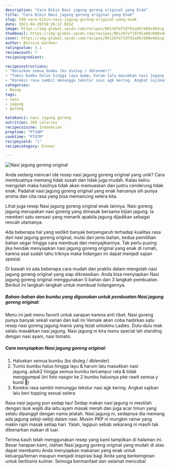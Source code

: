 ```yaml
---
description: "Cara Bikin Nasi jagung goreng original yang Enak"
title: "Cara Bikin Nasi jagung goreng original yang Enak"
slug: 549-cara-bikin-nasi-jagung-goreng-original-yang-enak
date: 2021-04-26T20:26:17.055Z
image: https://img-global.cpcdn.com/recipes/061267ef19791a89/680x482cq70/nasi-jagung-goreng-original-foto-resep-utama.jpg
thumbnail: https://img-global.cpcdn.com/recipes/061267ef19791a89/680x482cq70/nasi-jagung-goreng-original-foto-resep-utama.jpg
cover: https://img-global.cpcdn.com/recipes/061267ef19791a89/680x482cq70/nasi-jagung-goreng-original-foto-resep-utama.jpg
author: Bernice Gardner
ratingvalue: 3.1
reviewcount: 7
recipeingredient:

recipeinstructions:
- "Haluskan semua bumbu (bs diuleg / dblender)"
- "Tumis bumbu halus hingga layu &amp; harum lalu masukkan nasi jagung..aduk2 hingga semua bumbu tercampur rata &amp; tidak menggumpal (ini foto nasgor ke 2 bumbu halusnya pke rawit semua y bund 🙏)"
- "Koreksi rasa sambil menunggu tekstur nasi agk kering. Angkat sajikan lalu beri topping sesuai selera"
categories:
- Resep
tags:
- nasi
- jagung
- goreng

katakunci: nasi jagung goreng 
nutrition: 269 calories
recipecuisine: Indonesian
preptime: "PT18M"
cooktime: "PT47M"
recipeyield: "1"
recipecategory: Dinner

---
```



![Nasi jagung goreng original](https://img-global.cpcdn.com/recipes/061267ef19791a89/680x482cq70/nasi-jagung-goreng-original-foto-resep-utama.jpg)

Anda sedang mencari ide resep nasi jagung goreng original yang unik? Cara membuatnya memang tidak susah dan tidak juga mudah. Kalau keliru mengolah maka hasilnya tidak akan memuaskan dan justru cenderung tidak enak. Padahal nasi jagung goreng original yang enak harusnya sih punya aroma dan cita rasa yang bisa memancing selera kita.

Lihat juga resep Nasi jagung goreng original enak lainnya. Nasi goreng jagung merupakan nasi goreng yang dimasak bersama bijian jagung. Ia memberi satu sensasi yang menarik apabila jagung dijadikan sebagai rencah utamanya.

Ada beberapa hal yang sedikit banyak berpengaruh terhadap kualitas rasa dari nasi jagung goreng original, mulai dari jenis bahan, kedua pemilihan bahan segar hingga cara membuat dan menyajikannya. Tak perlu pusing jika hendak menyiapkan nasi jagung goreng original yang enak di rumah, karena asal sudah tahu triknya maka hidangan ini dapat menjadi sajian spesial.


Di bawah ini ada beberapa cara mudah dan praktis dalam mengolah nasi jagung goreng original yang siap dikreasikan. Anda bisa menyiapkan Nasi jagung goreng original menggunakan 0 bahan dan 3 langkah pembuatan. Berikut ini langkah-langkah untuk membuat hidangannya.

<!--inarticleads1-->

##### Bahan-bahan dan bumbu yang digunakan untuk pembuatan Nasi jagung goreng original:



Menu ini jadi menu favorit untuk sarapan karena anti ribet. Nasi goreng punya banyak sekali varian dan kali ini Vemale akan coba hadirkan satu resep nasi goreng jagung manis yang lezat untukmu Ladies. Dulu-dulu mak selalu masakkan nasi jagung. Nasi jagung ni kira menu special lah standing dengan nasi ayam, nasi tomato. 

<!--inarticleads2-->

##### Cara menyiapkan Nasi jagung goreng original:

1. Haluskan semua bumbu (bs diuleg / dblender)
1. Tumis bumbu halus hingga layu &amp; harum lalu masukkan nasi jagung..aduk2 hingga semua bumbu tercampur rata &amp; tidak menggumpal (ini foto nasgor ke 2 bumbu halusnya pke rawit semua y bund 🙏)
1. Koreksi rasa sambil menunggu tekstur nasi agk kering. Angkat sajikan lalu beri topping sesuai selera


Rasa nasi jagung pun sedap tau! Sedap makan nasi jagung ni mestilah dengan lauk wajib dia iaitu ayam masak merah dan juga acar timun yang selalu dipanggil dengan nama jelatah. Nasi jagung ni, sedapnya dia memang ada jagung sebiji-sebiji dalam nasi. Musim PKP ni mungkin ramai yang makin rajin masak setiap hari. Yalah, lagipun sebab sekarang ni masih tak dibenarkan makan di luar. 

Terima kasih telah menggunakan resep yang kami tampilkan di halaman ini. Besar harapan kami, olahan Nasi jagung goreng original yang mudah di atas dapat membantu Anda menyiapkan makanan yang enak untuk keluarga/teman maupun menjadi inspirasi bagi Anda yang berkeinginan untuk berbisnis kuliner. Semoga bermanfaat dan selamat mencoba!
